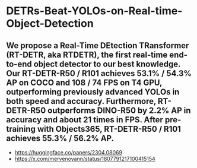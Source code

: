 # DETRs-Beat-YOLOs-on-Real-time-Object-Detection

We propose a Real-Time DEtection TRansformer (RT-DETR, aka RTDETR), the first real-time end-to-end object detector to our best knowledge. Our RT-DETR-R50 / R101 achieves 53.1% / 54.3% AP on COCO and 108 / 74 FPS on T4 GPU, outperforming previously advanced YOLOs in both speed and accuracy. Furthermore, RT-DETR-R50 outperforms DINO-R50 by 2.2% AP in accuracy and about 21 times in FPS. After pre-training with Objects365, RT-DETR-R50 / R101 achieves 55.3% / 56.2% AP.
-
- https://huggingface.co/papers/2304.08069
- https://x.com/mervenoyann/status/1807791217100415154
  
